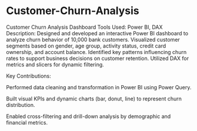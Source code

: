 # Customer-Churn-Analysis

Customer Churn Analysis Dashboard
Tools Used: Power BI, DAX
Description:
Designed and developed an interactive Power BI dashboard to analyze churn behavior of 10,000 bank customers. Visualized customer segments based on gender, age group, activity status, credit card ownership, and account balance. Identified key patterns influencing churn rates to support business decisions on customer retention. Utilized DAX for metrics and slicers for dynamic filtering.

Key Contributions:

Performed data cleaning and transformation in Power BI using Power Query.

Built visual KPIs and dynamic charts (bar, donut, line) to represent churn distribution.

Enabled cross-filtering and drill-down analysis by demographic and financial metrics.
